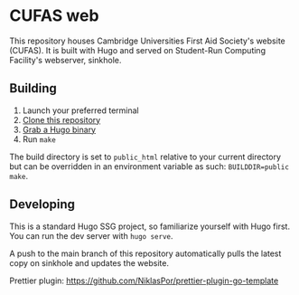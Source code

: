 # CUFAS web

This repository houses Cambridge Universities First Aid Society's website (CUFAS). It is built with Hugo and served on Student-Run Computing Facility's webserver, sinkhole.

## Building

1. Launch your preferred terminal
2. [Clone this repository](https://docs.github.com/en/github/creating-cloning-and-archiving-repositories/cloning-a-repository)
3. [Grab a Hugo binary](https://gohugo.io/getting-started/installing/)
4. Run `make`

The build directory is set to `public_html` relative to your current directory but can be overridden in an environment variable as such: `BUILDDIR=public make`.

## Developing

This is a standard Hugo SSG project, so familiarize yourself with Hugo first. You can run the dev server with `hugo serve`.

A push to the main branch of this repository automatically pulls the latest copy on sinkhole and updates the website.

Prettier plugin: https://github.com/NiklasPor/prettier-plugin-go-template